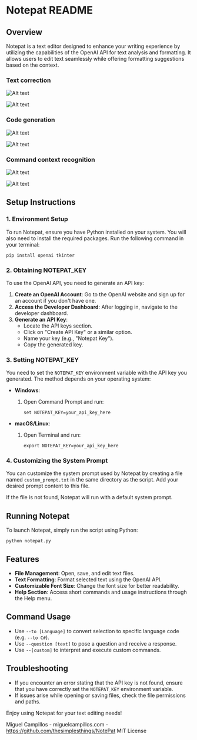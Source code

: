 # Notepat README

## Overview
Notepat is a text editor designed to enhance your writing experience by utilizing the capabilities of the OpenAI API for text analysis and formatting. It allows users to edit text seamlessly while offering formatting suggestions based on the context.

### Text correction

![Alt text](NotePatWindowExample00.png?raw=true "")

![Alt text](NotePatWindowExample01.png?raw=true "")

### Code generation

![Alt text](NotePatWindowExample02.png?raw=true "")

![Alt text](NotePatWindowExample03.png?raw=true "")

### Command context recognition

![Alt text](NotePatWindowExample04.png?raw=true "")

![Alt text](NotePatWindowExample05.png?raw=true "")

## Setup Instructions

### 1. Environment Setup
To run Notepat, ensure you have Python installed on your system. You will also need to install the required packages. Run the following command in your terminal:

```
pip install openai tkinter
```

### 2. Obtaining NOTEPAT_KEY

To use the OpenAI API, you need to generate an API key:

1. **Create an OpenAI Account**: Go to the OpenAI website and sign up for an account if you don't have one.
2. **Access the Developer Dashboard**: After logging in, navigate to the developer dashboard.
3. **Generate an API Key**:
   - Locate the API keys section.
   - Click on "Create API Key" or a similar option.
   - Name your key (e.g., "Notepat Key").
   - Copy the generated key.

### 3. Setting NOTEPAT_KEY

You need to set the `NOTEPAT_KEY` environment variable with the API key you generated. The method depends on your operating system:

- **Windows**:
  1. Open Command Prompt and run:
     ```
     set NOTEPAT_KEY=your_api_key_here
     ```
  
- **macOS/Linux**:
  1. Open Terminal and run:
     ```
     export NOTEPAT_KEY=your_api_key_here
     ```

### 4. Customizing the System Prompt
You can customize the system prompt used by Notepat by creating a file named `custom_prompt.txt` in the same directory as the script. Add your desired prompt content to this file.

If the file is not found, Notepat will run with a default system prompt.

## Running Notepat
To launch Notepat, simply run the script using Python:

```
python notepat.py
```

## Features
- **File Management**: Open, save, and edit text files.
- **Text Formatting**: Format selected text using the OpenAI API.
- **Customizable Font Size**: Change the font size for better readability.
- **Help Section**: Access short commands and usage instructions through the Help menu.

## Command Usage
- Use `--to [Language]` to convert selection to specific language code (e.g. `--to C#`).
- Use `--question [text]` to pose a question and receive a response.
- Use `--[custom]` to interpret and execute custom commands.


## Troubleshooting
- If you encounter an error stating that the API key is not found, ensure that you have correctly set the `NOTEPAT_KEY` environment variable.
- If issues arise while opening or saving files, check the file permissions and paths.

Enjoy using Notepat for your text editing needs!

Miguel Campillos - miguelcampillos.com - https://github.com/thesimplesthings/NotePat
MIT License


